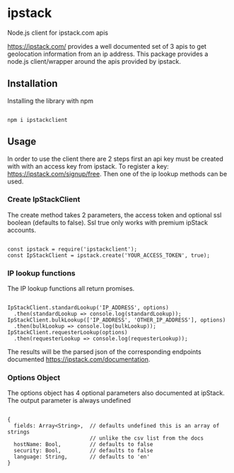 # ipstack
Node.js client for ipstack.com apis

https://ipstack.com/ provides a well documented set of 3 apis to get geolocation information from an ip address.  This package provides a node.js client/wrapper around the apis provided by ipstack.

## Installation
Installing the library with npm
```

npm i ipstackclient

```

## Usage
In order to use the client there are 2 steps first an api key must be created with with an access key from ipstack.  To register a key: https://ipstack.com/signup/free.  Then one of the ip lookup methods can be used.

### Create IpStackClient
The create method takes 2 parameters, the access token and optional ssl boolean (defaults to false). Ssl true only works with premium ipStack accounts.
```

const ipstack = require('ipstackclient');
const IpStackClient = ipstack.create('YOUR_ACCESS_TOKEN', true);

```

### IP lookup functions
The IP lookup functions all return promises.
```

IpStackClient.standardLookup('IP_ADDRESS', options)
  .then(standardLookup => console.log(standardLookup));
IpStackClient.bulkLookup(['IP_ADDRESS', 'OTHER_IP_ADDRESS'], options)
  .then(bulkLookup => console.log(bulkLookup));
IpStackClient.requesterLookup(options)
  .then(requesterLookup => console.log(requesterLookup));

```
The results will be the parsed json of the corresponding endpoints documented https://ipstack.com/documentation.

### Options Object
The options object has 4 optional parameters also documented at ipStack.  The output parameter is always undefined
```

{
  fields: Array<String>,  // defaults undefined this is an array of strings
                          // unlike the csv list from the docs
  hostName: Bool,         // defaults to false
  security: Bool,         // defaults to false
  language: String,       // defaults to 'en'
}

```
